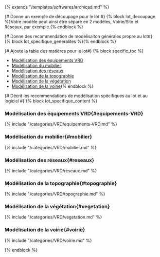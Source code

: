 {% extends "/templates/softwares/archicad.md" %}

{# Donne un exemple de découpage pour le lot #}
{% block lot_decoupage %}Votre modèle peut ainsi être séparé en 2 modèles, Voirie/Site et Réseaux, par exemple.{% endblock %}

{# Donne des recommendation de modélisaiton générales propre au lot#}
{% block lot_specifique_generalites %}{% endblock %}

{# Ajoute la table des matières pour le lot#}
{% block specific_toc %}
* [Modélisation des équipements VRD](#equipements-VRD)
* [Modélisation du mobilier](#mobilier)
* [Modélisation des réseaux](#reseaux)
* [Modélisation de la topographie](#topographie)
* [Modélisation de la végétation](#vegetation)
* [Modélisation de la voirie](#voirie){% endblock %}

{# Décrit les recommendations de modélisation spécifiques au lot et au logiciel #}
{% block lot_specifique_content %}
### Modélisation des équipements VRD{#equipements-VRD}

{% include "/categories/VRD/equipements-VRD.md"  %}

### Modélisation du mobilier{#mobilier}

{% include "/categories/VRD/mobilier.md"  %}

### Modélisation des réseaux{#reseaux}

{% include "/categories/VRD/reseaux.md"  %}

### Modélisation de la topographie{#topographie}

{% include "/categories/VRD/topographie.md"  %}

### Modélisation de la végétation{#vegetation}

{% include "/categories/VRD/vegetation.md"  %}

### Modélisation de la voirie{#voirie}

{% include "/categories/VRD/voirie.md"  %}

{% endblock %}
